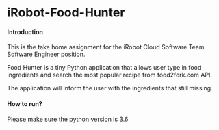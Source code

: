 # iRobot-Food-Hunter

#### Introduction
This is the take home assignment for the iRobot Cloud Software Team Software Engineer position.

Food Hunter is a tiny Python application that allows user type in food ingredients and search the most popular recipe from food2fork.com API.

The application will inform the user with the ingredients that still missing. 

#### How to run?
Please make sure the python version is 3.6

  